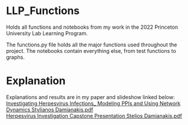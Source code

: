 # LLP_Functions
Holds all functions and notebooks from my work in the 2022 Princeton University Lab Learning Program.

The functions.py file holds all the major functions used throughout the project. The notebooks contain everything else, from test functions to graphs.


# Explanation
Explanations and results are in my paper and slideshow linked below: <br>
[Investigating Herpesvirus Infections_ Modeling PPIs and Using Network Dynamics Stylianos Damianakis.pdf](https://github.com/Stelios987/LLP_Functions/files/12570070/Investigating.Herpesvirus.Infections_.Modeling.PPIs.and.Using.Network.Dynamics.Stylianos.Damianakis.pdf)<br>
[Herpesvirus Investigation Capstone Presentation Stelios Damianakis.pdf](https://github.com/Stelios987/LLP_Functions/files/12570095/Herpesvirus.Investigation.Capstone.Presentation.Stelios.Damianakis.pdf)
